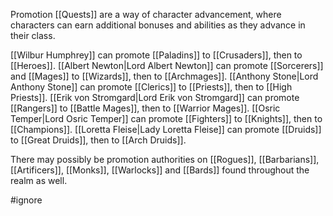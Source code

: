 
Promotion [[Quests]] are a way of character advancement, where characters can earn additional bonuses and abilities as they advance in their class.

[[Wilbur Humphrey]] can promote [[Paladins]] to [[Crusaders]], then to [[Heroes]].
[[Albert Newton|Lord Albert Newton]] can promote [[Sorcerers]] and [[Mages]] to [[Wizards]], then to [[Archmages]].
[[Anthony Stone|Lord Anthony Stone]] can promote [[Clerics]] to [[Priests]], then to [[High Priests]].
[[Erik von Stromgard|Lord Erik von Stromgard]] can promote [[Rangers]] to [[Battle Mages]], then to [[Warrior Mages]].
[[Osric Temper|Lord Osric Temper]] can promote [[Fighters]] to [[Knights]], then to [[Champions]].
[[Loretta Fleise|Lady Loretta Fleise]] can promote [[Druids]] to [[Great Druids]], then to [[Arch Druids]].

There may possibly be promotion authorities on [[Rogues]], [[Barbarians]], [[Artificers]], [[Monks]], [[Warlocks]] and [[Bards]] found throughout the realm as well.



#ignore 